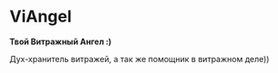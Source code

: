 # ViAngel

**Твой Витражный Ангел :)**

Дух-хранитель витражей, а так же помощник в витражном деле)) 

